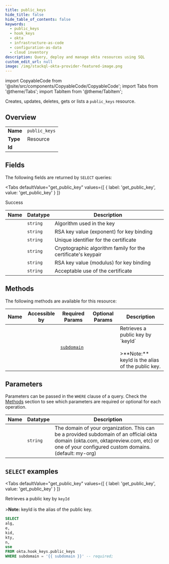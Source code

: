 ```yaml
--- 
title: public_keys
hide_title: false
hide_table_of_contents: false
keywords:
  - public_keys
  - hook_keys
  - okta
  - infrastructure-as-code
  - configuration-as-data
  - cloud inventory
description: Query, deploy and manage okta resources using SQL
custom_edit_url: null
image: /img/stackql-okta-provider-featured-image.png
---
```


import CopyableCode from '@site/src/components/CopyableCode/CopyableCode';
import Tabs from '@theme/Tabs';
import TabItem from '@theme/TabItem';

Creates, updates, deletes, gets or lists a <code>public_keys</code> resource.

## Overview
<table><tbody>
<tr><td><b>Name</b></td><td><code>public_keys</code></td></tr>
<tr><td><b>Type</b></td><td>Resource</td></tr>
<tr><td><b>Id</b></td><td><CopyableCode code="okta.hook_keys.public_keys" /></td></tr>
</tbody></table>

## Fields

The following fields are returned by `SELECT` queries:

<Tabs
    defaultValue="get_public_key"
    values={[
        { label: 'get_public_key', value: 'get_public_key' }
    ]}
>
<TabItem value="get_public_key">

Success

<table>
<thead>
    <tr>
    <th>Name</th>
    <th>Datatype</th>
    <th>Description</th>
    </tr>
</thead>
<tbody>
<tr>
    <td><CopyableCode code="alg" /></td>
    <td><code>string</code></td>
    <td>Algorithm used in the key</td>
</tr>
<tr>
    <td><CopyableCode code="e" /></td>
    <td><code>string</code></td>
    <td>RSA key value (exponent) for key binding</td>
</tr>
<tr>
    <td><CopyableCode code="kid" /></td>
    <td><code>string</code></td>
    <td>Unique identifier for the certificate</td>
</tr>
<tr>
    <td><CopyableCode code="kty" /></td>
    <td><code>string</code></td>
    <td>Cryptographic algorithm family for the certificate's keypair</td>
</tr>
<tr>
    <td><CopyableCode code="n" /></td>
    <td><code>string</code></td>
    <td>RSA key value (modulus) for key binding</td>
</tr>
<tr>
    <td><CopyableCode code="use" /></td>
    <td><code>string</code></td>
    <td>Acceptable use of the certificate</td>
</tr>
</tbody>
</table>
</TabItem>
</Tabs>

## Methods

The following methods are available for this resource:

<table>
<thead>
    <tr>
    <th>Name</th>
    <th>Accessible by</th>
    <th>Required Params</th>
    <th>Optional Params</th>
    <th>Description</th>
    </tr>
</thead>
<tbody>
<tr>
    <td><a href="#get_public_key"><CopyableCode code="get_public_key" /></a></td>
    <td><CopyableCode code="select" /></td>
    <td><a href="#parameter-subdomain"><code>subdomain</code></a></td>
    <td></td>
    <td>Retrieves a public key by `keyId`<br /><br />&gt;**Note:** keyId is the alias of the public key.</td>
</tr>
</tbody>
</table>

## Parameters

Parameters can be passed in the `WHERE` clause of a query. Check the [Methods](#methods) section to see which parameters are required or optional for each operation.

<table>
<thead>
    <tr>
    <th>Name</th>
    <th>Datatype</th>
    <th>Description</th>
    </tr>
</thead>
<tbody>
<tr id="parameter-subdomain">
    <td><CopyableCode code="subdomain" /></td>
    <td><code>string</code></td>
    <td>The domain of your organization. This can be a provided subdomain of an official okta domain (okta.com, oktapreview.com, etc) or one of your configured custom domains. (default: my-org)</td>
</tr>
</tbody>
</table>

## `SELECT` examples

<Tabs
    defaultValue="get_public_key"
    values={[
        { label: 'get_public_key', value: 'get_public_key' }
    ]}
>
<TabItem value="get_public_key">

Retrieves a public key by `keyId`<br /><br />&gt;**Note:** keyId is the alias of the public key.

```sql
SELECT
alg,
e,
kid,
kty,
n,
use
FROM okta.hook_keys.public_keys
WHERE subdomain = '{{ subdomain }}' -- required;
```
</TabItem>
</Tabs>
